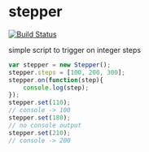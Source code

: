 stepper
=======
[![Build Status](https://secure.travis-ci.org/davetayls/stepper.png)](http://travis-ci.org/davetayls/stepper)

simple script to trigger on integer steps

```javascript
var stepper = new Stepper();
stepper.steps = [100, 200, 300];
stepper.on(function(step){
	console.log(step);
});
stepper.set(110);
// console -> 100
stepper.set(180);
// no console output
stepper.set(210);
// console -> 200
```